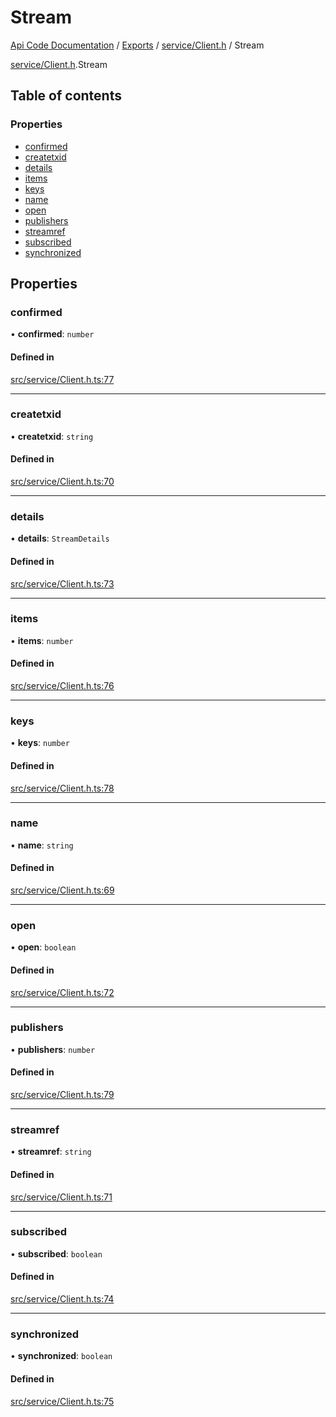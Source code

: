 # Stream
 
[Api Code Documentation](../README.md) / [Exports](../modules.md) / [service/Client.h](../modules/service_Client_h.md) / Stream

[service/Client.h](../modules/service_Client_h.md).Stream

## Table of contents

### Properties

- [confirmed](service_Client_h.Stream.md#confirmed)
- [createtxid](service_Client_h.Stream.md#createtxid)
- [details](service_Client_h.Stream.md#details)
- [items](service_Client_h.Stream.md#items)
- [keys](service_Client_h.Stream.md#keys)
- [name](service_Client_h.Stream.md#name)
- [open](service_Client_h.Stream.md#open)
- [publishers](service_Client_h.Stream.md#publishers)
- [streamref](service_Client_h.Stream.md#streamref)
- [subscribed](service_Client_h.Stream.md#subscribed)
- [synchronized](service_Client_h.Stream.md#synchronized)

## Properties

### confirmed

• **confirmed**: `number`

#### Defined in

[src/service/Client.h.ts:77](https://github.com/openkfw/TruBudget/blob/d07ad94/api/src/service/Client.h.ts#L77)

___

### createtxid

• **createtxid**: `string`

#### Defined in

[src/service/Client.h.ts:70](https://github.com/openkfw/TruBudget/blob/d07ad94/api/src/service/Client.h.ts#L70)

___

### details

• **details**: `StreamDetails`

#### Defined in

[src/service/Client.h.ts:73](https://github.com/openkfw/TruBudget/blob/d07ad94/api/src/service/Client.h.ts#L73)

___

### items

• **items**: `number`

#### Defined in

[src/service/Client.h.ts:76](https://github.com/openkfw/TruBudget/blob/d07ad94/api/src/service/Client.h.ts#L76)

___

### keys

• **keys**: `number`

#### Defined in

[src/service/Client.h.ts:78](https://github.com/openkfw/TruBudget/blob/d07ad94/api/src/service/Client.h.ts#L78)

___

### name

• **name**: `string`

#### Defined in

[src/service/Client.h.ts:69](https://github.com/openkfw/TruBudget/blob/d07ad94/api/src/service/Client.h.ts#L69)

___

### open

• **open**: `boolean`

#### Defined in

[src/service/Client.h.ts:72](https://github.com/openkfw/TruBudget/blob/d07ad94/api/src/service/Client.h.ts#L72)

___

### publishers

• **publishers**: `number`

#### Defined in

[src/service/Client.h.ts:79](https://github.com/openkfw/TruBudget/blob/d07ad94/api/src/service/Client.h.ts#L79)

___

### streamref

• **streamref**: `string`

#### Defined in

[src/service/Client.h.ts:71](https://github.com/openkfw/TruBudget/blob/d07ad94/api/src/service/Client.h.ts#L71)

___

### subscribed

• **subscribed**: `boolean`

#### Defined in

[src/service/Client.h.ts:74](https://github.com/openkfw/TruBudget/blob/d07ad94/api/src/service/Client.h.ts#L74)

___

### synchronized

• **synchronized**: `boolean`

#### Defined in

[src/service/Client.h.ts:75](https://github.com/openkfw/TruBudget/blob/d07ad94/api/src/service/Client.h.ts#L75)
